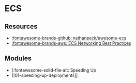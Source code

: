 ECS
===

Resources
---

- [:fontawesome-brands-github:
    nathanpeck/awesome-ecs][1]
- [:fontawesome-brands-aws: ECS Networking Best Practices][2]

<!-- Links -->
[1]: https://github.com/nathanpeck/awesome-ecs
[2]: https://docs.aws.amazon.com/AmazonECS/latest/bestpracticesguide/networking-outbound.html
[3]: https://nathanpeck.com/speeding-up-amazon-ecs-container-deployments/

Modules
---

- [:fontawesome-solid-file-alt: Speeding Up
- [[01-speeding-up-deployments]]
